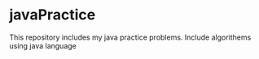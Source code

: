 # javaPractice
This repository includes my java practice problems.
Include algorithems using java language
